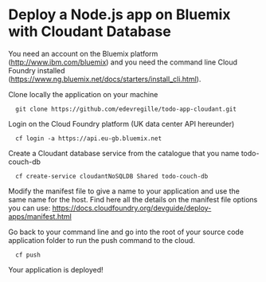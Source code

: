# Deploy a Node.js app on Bluemix with Cloudant Database

You need an account on the Bluemix platform (http://www.ibm.com/bluemix) and you need the command line Cloud Foundry installed (https://www.ng.bluemix.net/docs/starters/install_cli.html).

Clone locally the application on your machine
```
  git clone https://github.com/edevregille/todo-app-cloudant.git
```

Login on the Cloud Foundry platform (UK data center API hereunder)
```
  cf login -a https://api.eu-gb.bluemix.net
```

Create a Cloudant database service from the catalogue that you name todo-couch-db
```
  cf create-service cloudantNoSQLDB Shared todo-couch-db
```

Modify the manifest file to give a name to your application and use the same name for the host.
Find here all the details on the manifest file options you can use: https://docs.cloudfoundry.org/devguide/deploy-apps/manifest.html

Go back to your command line and go into the root of your source code application folder to run the push command to the cloud.

```
  cf push
```

Your application is deployed!
